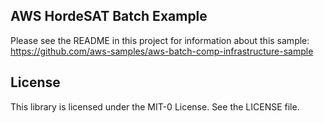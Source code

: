 ## AWS HordeSAT Batch Example

Please see the README in this project for information about this sample: https://github.com/aws-samples/aws-batch-comp-infrastructure-sample

## License

This library is licensed under the MIT-0 License. See the LICENSE file.


